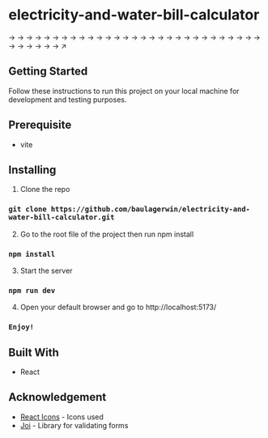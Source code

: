 # electricity-and-water-bill-calculator

→ → → → → → → → → → → → → → → → → → → → → → → → → → → → → → → → → → → ↗

## Getting Started

Follow these instructions to run this project on your local machine for development and testing purposes.

## Prerequisite

- vite

## Installing

1. Clone the repo

### `git clone https://github.com/baulagerwin/electricity-and-water-bill-calculator.git`

2. Go to the root file of the project then run npm install

### `npm install`

3. Start the server

### `npm run dev`

4. Open your default browser and go to http://localhost:5173/

### `Enjoy!`

## Built With

- React

## Acknowledgement

- [React Icons](https://react-icons.github.io/react-icons) - Icons used
- [Joi](https://joi.dev/api/) - Library for validating forms
